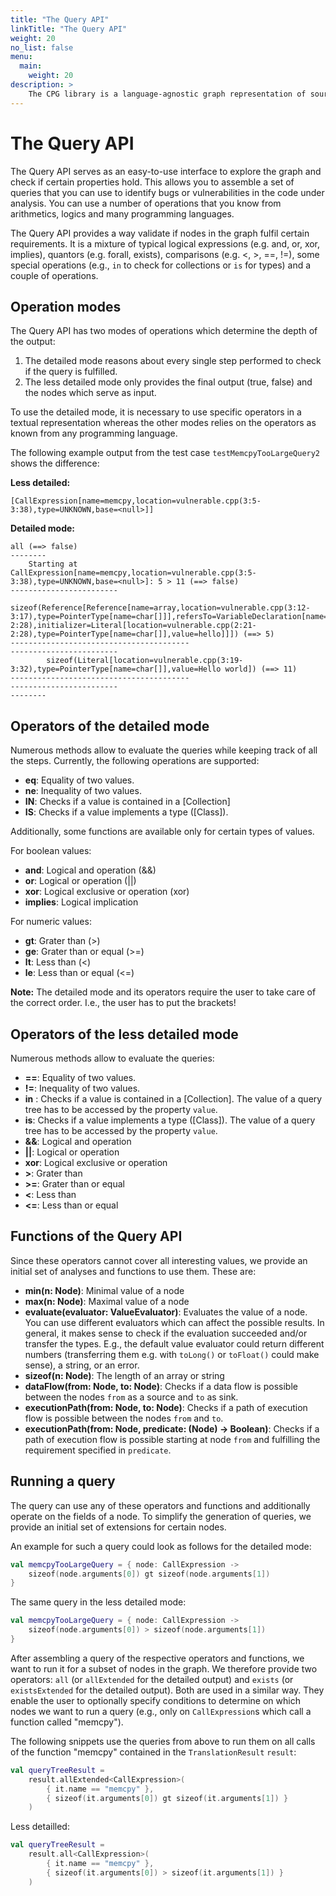 ```yaml
---
title: "The Query API"
linkTitle: "The Query API"
weight: 20
no_list: false
menu:
  main:
    weight: 20
description: >
    The CPG library is a language-agnostic graph representation of source code.
---
```


# The Query API
The Query API serves as an easy-to-use interface to explore the graph and check if
certain properties hold. This allows you to assemble a set of queries that you
can use to identify bugs or vulnerabilities in the code under analysis. You can
use a number of operations that you know from arithmetics, logics and many
programming languages.

The Query API provides a way validate if nodes in the graph fulfil certain
requirements. It is a mixture of typical logical expressions (e.g. and, or, xor,
implies), quantors (e.g. forall, exists), comparisons (e.g. <, >, ==, !=), some
special operations (e.g., `in` to check for collections or `is` for types) and a
couple of operations.

## Operation modes
The Query API has two modes of operations which determine the depth of the output:

1. The detailed mode reasons about every single step performed to check if the
   query is fulfilled.
2. The less detailed mode only provides the final output (true, false) and the
   nodes which serve as input.

To use the detailed mode, it is necessary to use specific operators in a textual
representation whereas the other modes relies on the operators as known from any
programming language.

The following example output from the test case `testMemcpyTooLargeQuery2` shows
the difference:

**Less detailed:**
```
[CallExpression[name=memcpy,location=vulnerable.cpp(3:5-3:38),type=UNKNOWN,base=<null>]]
```

**Detailed mode:**
```
all (==> false)
--------
    Starting at CallExpression[name=memcpy,location=vulnerable.cpp(3:5-3:38),type=UNKNOWN,base=<null>]: 5 > 11 (==> false)
------------------------
        sizeof(Reference[Reference[name=array,location=vulnerable.cpp(3:12-3:17),type=PointerType[name=char[]]],refersTo=VariableDeclaration[name=array,location=vulnerable.cpp(2:10-2:28),initializer=Literal[location=vulnerable.cpp(2:21-2:28),type=PointerType[name=char[]],value=hello]]]) (==> 5)
----------------------------------------
------------------------
        sizeof(Literal[location=vulnerable.cpp(3:19-3:32),type=PointerType[name=char[]],value=Hello world]) (==> 11)
----------------------------------------
------------------------
--------
```

## Operators of the detailed mode

Numerous methods allow to evaluate the queries while keeping track of all the
steps. Currently, the following operations are supported:

- **eq**: Equality of two values.
- **ne**: Inequality of two values.
- **IN**: Checks if a value is contained in a [Collection]
- **IS**: Checks if a value implements a type ([Class]).

Additionally, some functions are available only for certain types of values.

For boolean values:

- **and**: Logical and operation (&&)
- **or**: Logical or operation (||)
- **xor**: Logical exclusive or operation (xor)
- **implies**: Logical implication

For numeric values:

- **gt**: Grater than (>)
- **ge**: Grater than or equal (>=)
- **lt**: Less than (<)
- **le**: Less than or equal (<=)

**Note:** The detailed mode and its operators require the user to take care of
the correct order. I.e., the user has to put the brackets!

## Operators of the less detailed mode

Numerous methods allow to evaluate the queries:

- **==**: Equality of two values.
- **!=**: Inequality of two values.
- **in** : Checks if a value is contained in a [Collection]. The value of a
  query tree has to be accessed by the property `value`.
- **is**: Checks if a value implements a type ([Class]). The value of a query
  tree has to be accessed by the property `value`.
- **&&**: Logical and operation
- **||**: Logical or operation
- **xor**: Logical exclusive or operation
- **>**: Grater than
- **>=**: Grater than or equal
- **<**: Less than
- **<=**: Less than or equal

## Functions of the Query API

Since these operators cannot cover all interesting values, we provide an initial
set of analyses and functions to use them. These are:

- **min(n: Node)**: Minimal value of a node
- **max(n: Node)**: Maximal value of a node
- **evaluate(evaluator: ValueEvaluator)**: Evaluates the value of a node. You
  can use different evaluators which can affect the possible results. In general,
  it makes sense to check if the evaluation succeeded and/or transfer the types.
  E.g., the default value evaluator could return different numbers (transferring
  them e.g. with `toLong()` or `toFloat()` could make sense), a string, or an error.
- **sizeof(n: Node)**: The length of an array or string
- **dataFlow(from: Node, to: Node)**: Checks if a data flow is possible between
  the nodes `from` as a source and `to` as sink.
- **executionPath(from: Node, to: Node)**: Checks if a path of execution flow is
  possible between the nodes `from` and `to`.
- **executionPath(from: Node, predicate: (Node) -> Boolean)**: Checks if a path
  of execution flow is possible starting at node `from` and fulfilling the
  requirement specified in `predicate`.

## Running a query

The query can use any of these operators and functions and additionally operate
on the fields of a node. To simplify the generation of queries, we provide an
initial set of extensions for certain nodes.

An example for such a query could look as follows for the detailed mode:
```kotlin
val memcpyTooLargeQuery = { node: CallExpression ->
    sizeof(node.arguments[0]) gt sizeof(node.arguments[1])
}
```

The same query in the less detailed mode:
```kotlin
val memcpyTooLargeQuery = { node: CallExpression ->
    sizeof(node.arguments[0]) > sizeof(node.arguments[1])
}
```

After assembling a query of the respective operators and functions, we want to
run it for a subset of nodes in the graph. We therefore provide two operators:
`all` (or `allExtended` for the detailed output) and `exists` (or
`existsExtended` for the detailed output). Both are used in a similar way.
They enable the user to optionally specify conditions to determine on which
nodes we want to run a query (e.g., only on `CallExpression`s which call a
function called "memcpy").

The following snippets use the queries from above to run them on all calls of
the function "memcpy" contained in the `TranslationResult` `result`:
```kotlin
val queryTreeResult =
    result.allExtended<CallExpression>(
        { it.name == "memcpy" },
        { sizeof(it.arguments[0]) gt sizeof(it.arguments[1]) }
    )
```

Less detailled:
```kotlin
val queryTreeResult =
    result.all<CallExpression>(
        { it.name == "memcpy" },
        { sizeof(it.arguments[0]) > sizeof(it.arguments[1]) }
    )
```
